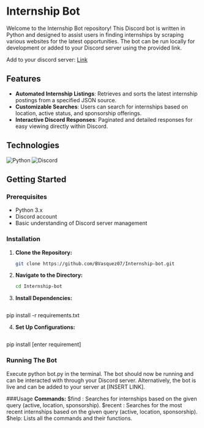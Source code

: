 # Internship Bot

Welcome to the Internship Bot repository! This Discord bot is written in Python and designed to assist users in finding internships by scraping various websites for the latest opportunities. The bot can be run locally for development or added to your Discord server using the provided link.

Add to your discord server: [Link](https://discord.com/api/oauth2/authorize?client_id=1128113900332785725&permissions=274877983808&scope=applications.commands+bot)

## Features
- **Automated Internship Listings**: Retrieves and sorts the latest internship postings from a specified JSON source.
- **Customizable Searches**: Users can search for internships based on location, active status, and sponsorship offerings.
- **Interactive Discord Responses**: Paginated and detailed responses for easy viewing directly within Discord.

## Technologies
![Python](https://img.shields.io/badge/python-3670A0?style=for-the-badge&logo=python&logoColor=ffdd54)
![Discord](https://img.shields.io/badge/Discord-%235865F2.svg?style=for-the-badge&logo=discord&logoColor=white)

## Getting Started

### Prerequisites
- Python 3.x
- Discord account
- Basic understanding of Discord server management

### Installation
1. **Clone the Repository:**
   ```bash
   git clone https://github.com/BVasquez07/Internship-bot.git

2. **Navigate to the Directory:**
   ```bash
   cd Internship-bot

3. **Install Dependencies:**
   ```bash
  pip install -r requirements.txt

 4. **Set Up Configurations:**
    ```bash
   pip install [enter requirement]

  ### Running The Bot
  Execute python bot.py in the terminal.
  The bot should now be running and can be interacted with through your Discord server.
  Alternatively, the bot is live and can be added to your server at [INSERT LINK].

###Usage
**Commands:**
$find <query>: Searches for internships based on the given query (active, location, sponsorship).
$recent <query>: Searches for the most recent internships based on the given query (active, location, sponsorship).
$help: Lists all the commands and their functions.
